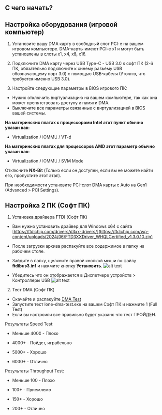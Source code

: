 ## C чего начать? 

## Настройка оборудования (игровой компьютер)

1. Установите вашу DMA карту в свободный слот PCI-e на вашем игровом компьютере. DMA-карты имеют PCI-e x1 и могут быть установлены в слоты x1, x4, x8, x16.

2. Подключите DMA карту через USB Type-C - USB 3.0 к cофт ПК (2-й ПК, обязательно подключите к синему разъёму USB обозначающему порт 3.0) с помощью USB-кабеля (Уточню, что требуется именно USB 3.0).

3. Настройте следующие параметры в BIOS игрового ПК:
- Нужно отключить виртуализацию на вашем компьютере, так как она может препятствовать доступу к памяти DMA. 
- Выключите все параметры cвязанные с виртуализацией в BIOS вашей системы.
  
**На материнских платах с процессорами Intel этот пункт обычно указан как:**
- Virtualization / IOMMU / VT-d
  
**На материнских платах для процессоров AMD этот параметр обычно указан как:**
- Virtualization / IOMMU / SVM Mode
  
Отключите **NX-Bit** (Только если он доступен, если вы не можете найти его, пропустите этот этап).

При необходимости установите PCI-слот DMA карты с Auto на Gen1 (Advanced > PCI Settings).

## Настройка 2 ПК (Софт ПК)

1. Установка драйвера FTDI (Софт ПК)
   
- Вам нужно установить драйвер для Windows x64 с сайта [https://ftdichip.com/drivers/d3xx-drivers/](https://ftdichip.com/wp-content/uploads/2024/06/FTD3XXDriver_WHQLCertified_v1.3.0.10.zip)
  
- После загрузки архива распакуйте все содержимое в папку на рабочем столе.

- Зайдите в папку, щелкните правой кнопкой мыши по файлу **ftdibus3.inf** и нажмите кнопку **Установить**.
  ![alt text](https://i.imgur.com/tZwFH6a.png) 
- Убедитесь что он отображается в Диспетчере устройств > Контроллеры USB
  ![alt text](https://i.imgur.com/kAAEDdf.png)

2. Тест DMA (Софт ПК)
- Cкачайте и распакуйте [DMA Test](https://mega.nz/file/nHIiVByK#1M95TRTO2VdJHSZvwrFJt3ZpF9o-y7D1eRVJtbWidqk)
- Запустите тест lone-dma-test.exe на вашем Софт ПК и нажмите 1 (Full Test)
- Если вы настроили все правильно будет указано что тест ПРОЙДЕН.
  
Результаты Speed Test: 

- Меньше 4000 - Плохо

- 4000+ - Пойдет, играбельно

- 5000+ - Хорошо 

- 6000+ - Отлично

Результаты Throughput Test:

- Меньше 100 - Плохо 

- 100+ - Приемлемо 

- 150+ - Хорошо

- 200+ - Отлично
   


